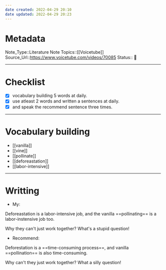 ```yaml
---
date created: 2022-04-29 20:10
date updated: 2022-04-29 20:23
---
```


# Metadata

Note_Type::Literature Note
Topics::[[Voicetube]]
Source_Url::<https://www.voicetube.com/videos/70085>
Status:: 👶

---

# Checklist

- [x] vocabulary building 5 words at daily.
- [x] use atleast 2 words and written a sentences at daily.
- [x] and speak the recommend sentence three times.

---

# Vocabulary building

- [[vanilla]]
- [[vine]]
- [[pollinate]]
- [[deforeastation]]
- [[labor-intensive]]

---

# Writting

- My:

Deforeastation is a labor-intensive job, and the vanilla ==pollinating== is a labor-instensive job too.

Why they can't just work together?
What's a stupid question!

- Recommend:

Deforestation is a ==time-consuming process==, and vanilla ==pollination== is also time-consuming.

Why can't they just work together?
What a silly question!
